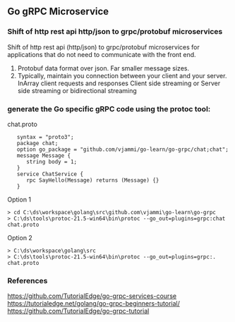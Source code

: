 ## Go gRPC Microservice


### Shift of http rest api http/json to grpc/protobuf microservices 
Shift of http rest api (http/json) to grpc/protobuf microservices for applications that do not need to communicate with the front end.
1. Protobuf data format over json. Far smaller message sizes.
2. Typically, maintain you connection between your client and your server. 
   InArray client requests and responses 
   Client side streaming or Server side streaming or bidirectional streaming

### generate the Go specific gRPC code using the protoc tool:
chat.proto 
```
   syntax = "proto3";
   package chat;   
   option go_package = "github.com/vjammi/go-learn/go-grpc/chat;chat";   
   message Message {
      string body = 1;
   }   
   service ChatService {
      rpc SayHello(Message) returns (Message) {}
   }
```
Option 1
```
> cd C:\ds\workspace\golang\src\github.com\vjammi\go-learn\go-grpc
> C:\ds\tools\protoc-21.5-win64\bin\protoc --go_out=plugins=grpc:chat chat.proto
```
Option 2
```
> C:\ds\workspace\golang\src
> C:\ds\tools\protoc-21.5-win64\bin\protoc --go_out=plugins=grpc:. chat.proto
```

### References
https://github.com/TutorialEdge/go-grpc-services-course
https://tutorialedge.net/golang/go-grpc-beginners-tutorial/
https://github.com/TutorialEdge/go-grpc-tutorial
